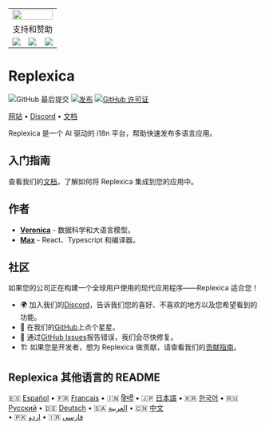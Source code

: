 <table width="100%">
    <tr>
        <td colspan="3">
            <a href="https://replexica.com">
                <img src="/content/banner.dark.png" width="100%" />
            </a>
        </td>
    </tr>
    <tr>
        <td colspan="3" align="center">
            支持和赞助
        </td>
    </tr>
    <tr>
        <td width="33%">
            <a target="_blank" href="https://www.warp.dev/?utm_source=github&utm_medium=referral&utm_campaign=replexica_20240626">
                <img src="/content/warp.dark.png" />
            </a>
        </td>
        <td width="33%">
            <a target="_blank" href="https://www.esade.edu/en/learning-innovation/rambla/eworks">
                <img src="/content/eworks.dark.png" />
            </a>
        </td>
        <td width="33%">
            <a target="_blank" href="https://foundershub.startups.microsoft.com">
                <img src="/content/ms-f-hub.dark.png" />
            </a>
        </td>
    </tr>
</table>

# Replexica

![GitHub 最后提交](https://img.shields.io/github/last-commit/replexica/replexica)
[![发布](https://github.com/replexica/replexica/actions/workflows/release.yml/badge.svg)](https://github.com/replexica/replexica/actions/workflows/release.yml)
[![GitHub 许可证](https://img.shields.io/github/license/replexica/replexica)](https://github.com/replexica/replexica/blob/main/LICENSE.md)

[网站](https://replexica.com) •
[Discord](https://replexica.com/go/discord) •
[文档](https://replexica.com/go/docs)

Replexica 是一个 AI 驱动的 i18n 平台，帮助快速发布多语言应用。

## 入门指南

查看我们的[文档](https://replexica.com/go/docs)，了解如何将 Replexica 集成到您的应用中。

## 作者

* **[Veronica](https://github.com/vrcprl)** - 数据科学和大语言模型。
* **[Max](https://github.com/maxprilutskiy)** - React、Typescript 和编译器。

## 社区

如果您的公司正在构建一个全球用户使用的现代应用程序——Replexica 适合您！

* 🌍 加入我们的[Discord](https://discord.gg/GeK6AuSqzw)，告诉我们您的喜好、不喜欢的地方以及您希望看到的功能。
* 🌟 在我们的[GitHub](https://github.com/replexica/replexica)上点个星星。
* 🐞 通过[GitHub Issues](https://github.com/replexica/replexica/issues)报告错误，我们会尽快修复。
* 🏗️ 如果您是开发者，想为 Replexica 做贡献，请查看我们的[贡献指南](./CONTRIBUTING.md)。

## Replexica 其他语言的 README

🇪🇸 [Español](/readme/es.md) •
🇫🇷 [Français](/readme/fr.md) •
🇮🇳 [हिन्दी](/readme/hi.md) •
🇯🇵 [日本語](/readme/ja.md) •
🇰🇷 [한국어](/readme/ko.md) •
🇷🇺 [Русский](/readme/ru.md) •
🇩🇪 [Deutsch](/readme/de.md) •
🇸🇦 [العربية](/readme/ar.md) •
🇨🇳 [中文](/readme/zh.md)<br> •
🇵🇰 [اردو](/readme/ur.md) •
🇮🇷 [فارسی](/readme/fa.md)
